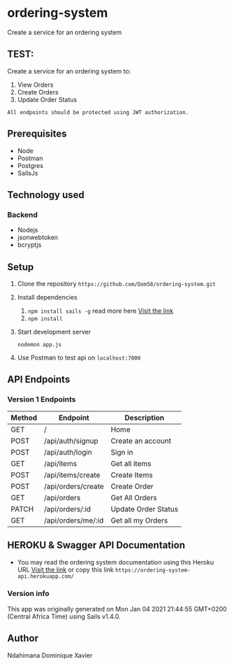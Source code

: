 # ordering-system
Create a service for an ordering system

## TEST: 

Create a service for an ordering system to:
1. View Orders
2. Create Orders
3. Update Order Status

``All endpoints should be protected using JWT authorization.``

## Prerequisites
  * Node
  * Postman
  * Postgres
  * SailsJs
  
## Technology used

### Backend
  * Nodejs
  * jsonwebtoken
  * bcryptjs

  ## Setup
  1. Clone the repository
     ```https://github.com/Dom58/ordering-system.git```
     
  2. Install dependencies
  
     1. ```npm install sails -g``` read more here [Visit the link]( https://sailsjs.com/get-started)
     2. ```npm install```
     
  3. Start development server
  
     ```nodemon app.js```
  
  4. Use Postman to test api on ```localhost:7000```


## API Endpoints

### Version 1 Endpoints

| Method         | Endpoint             | Description  |
| ---         |     ---      |          --- |
| GET   | /    | Home  |
| POST   | /api/auth/signup    | Create an account   |
| POST     | /api/auth/login      | Sign in      |
| GET   | /api/items    | Get all items    |
| POST     | /api/items/create      | Create Items      |
| POST     | /api/orders/create      | Create Order      |
| GET     | /api/orders     | Get All Orders     |
| PATCH     | /api/orders/:id    | Update Order Status     |
| GET     |  /api/orders/me/:id    | Get all my Orders     |

## HEROKU  & Swagger API Documentation 
* You may read the ordering system documentation using this Heroku URL [Visit the link]( https://ordering-system-api.herokuapp.com/) or copy this link `https://ordering-system-api.herokuapp.com/`


### Version info

This app was originally generated on Mon Jan 04 2021 21:44:55 GMT+0200 (Central Africa Time) using Sails v1.4.0.

## Author
Ndahimana Dominique Xavier
